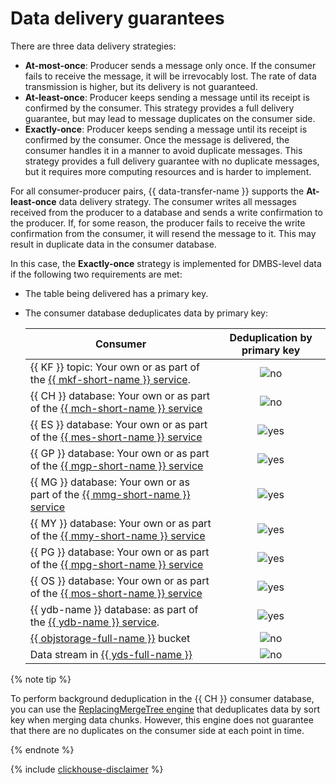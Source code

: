 # Data delivery guarantees

There are three data delivery strategies:

* **At-most-once**: Producer sends a message only once. If the consumer fails to receive the message, it will be irrevocably lost. The rate of data transmission is higher, but its delivery is not guaranteed.
* **At-least-once**: Producer keeps sending a message until its receipt is confirmed by the consumer. This strategy provides a full delivery guarantee, but may lead to message duplicates on the consumer side.
* **Exactly-once**: Producer keeps sending a message until its receipt is confirmed by the consumer. Once the message is delivered, the consumer handles it in a manner to avoid duplicate messages. This strategy provides a full delivery guarantee with no duplicate messages, but it requires more computing resources and is harder to implement.

For all consumer-producer pairs, {{ data-transfer-name }} supports the **At-least-once** data delivery strategy. The consumer writes all messages received from the producer to a database and sends a write confirmation to the producer. If, for some reason, the producer fails to receive the write confirmation from the consumer, it will resend the message to it. This may result in duplicate data in the consumer database.

In this case, the **Exactly-once** strategy is implemented for DMBS-level data if the following two requirements are met:

* The table being delivered has a primary key.
* The consumer database deduplicates data by primary key:

   | Consumer | Deduplication by primary key |
   |-------------------------------------------------------------------------------|:-----------------------------------------------------------------:|
   | {{ KF }} topic: Your own or as part of the [{{ mkf-short-name }} service](../../managed-kafka/). | ![no](../../_assets/common/no.svg) |
   | {{ CH }} database: Your own or as part of the [{{ mch-short-name }} service](../../managed-clickhouse/) | ![no](../../_assets/common/no.svg) |
   | {{ ES }} database: Your own or as part of the [{{ mes-short-name }} service](../../managed-elasticsearch/) | ![yes](../../_assets/common/yes.svg) |
   | {{ GP }} database: Your own or as part of the [{{ mgp-short-name }} service](../../managed-greenplum/) | ![yes](../../_assets/common/yes.svg) |
   | {{ MG }} database: Your own or as part of the [{{ mmg-short-name }} service](../../managed-mongodb/) | ![yes](../../_assets/common/yes.svg) |
   | {{ MY }} database: Your own or as part of the [{{ mmy-short-name }} service](../../managed-mysql/) | ![yes](../../_assets/common/yes.svg) |
   | {{ PG }} database: Your own or as part of the [{{ mpg-short-name }} service](../../managed-postgresql/) | ![yes](../../_assets/common/yes.svg) |
   | {{ OS }} database: Your own or as part of the [{{ mos-short-name }} service](../../managed-opensearch/) | ![yes](../../_assets/common/yes.svg) |
   | {{ ydb-name }} database: as part of the [{{ ydb-name }} service](../../ydb/). | ![yes](../../_assets/common/yes.svg) |
   | [{{ objstorage-full-name }}](../../storage/) bucket | ![no](../../_assets/common/no.svg) |
   | Data stream in [{{ yds-full-name }}](../../data-streams/)                                    | ![no](../../_assets/common/no.svg) |

{% note tip %}

To perform background deduplication in the {{ CH }} consumer database, you can use the [ReplacingMergeTree engine](https://clickhouse.com/docs/ru/engines/table-engines/mergetree-family/replacingmergetree) that deduplicates data by sort key when merging data chunks. However, this engine does not guarantee that there are no duplicates on the consumer side at each point in time.

{% endnote %}

{% include [clickhouse-disclaimer](../../_includes/clickhouse-disclaimer.md) %}
